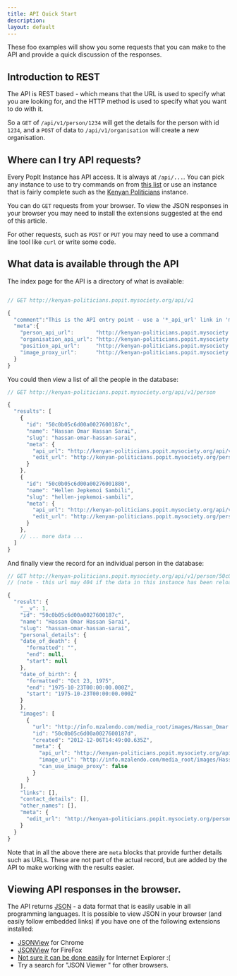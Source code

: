 ```yaml
---
title: API Quick Start
description: 
layout: default
---
```


These foo examples will show you some requests that you can make to the API and provide a quick discussion of the responses.

## Introduction to REST

The API is REST based - which means that the URL is used to specify what you are looking for, and the HTTP method is used to specify what you want to do with it.

So a `GET` of `/api/v1/person/1234` will get the details for the person with id `1234`, and a `POST` of data to `/api/v1/organisation` will create a new organisation.

## Where can I try API requests?

Every PopIt Instance has API access. It is always at `/api/...`. You can pick any instance to use to try commands on from [this list](http://popit.mysociety.org/instances) or use an instance that is fairly complete such as the [Kenyan Politicians](http://kenyan-politicians.popit.mysociety.org/) instance.

You can do `GET` requests from your browser. To view the JSON responses in your browser you may need to install the extensions suggested at the end of this article.

For other requests, such as `POST` or `PUT` you may need to use a command line tool like `curl` or write some code.

## What data is available through the API

The index page for the API is a directory of what is available:

``` javascript

// GET http://kenyan-politicians.popit.mysociety.org/api/v1

{
  "comment":"This is the API entry point - use a '*_api_url' link in 'meta' to search a collection.",
  "meta":{
    "person_api_url":       "http://kenyan-politicians.popit.mysociety.org/api/v1/person",
    "organisation_api_url": "http://kenyan-politicians.popit.mysociety.org/api/v1/organisation",
    "position_api_url":     "http://kenyan-politicians.popit.mysociety.org/api/v1/position",
    "image_proxy_url":      "http://kenyan-politicians.popit.mysociety.org/image-proxy/"
  }
}
```

You could then view a list of all the people in the database:

``` javascript
// GET http://kenyan-politicians.popit.mysociety.org/api/v1/person

{
  "results": [
    {
      "id": "50c0b05c6d00a0027600187c",
      "name": "Hassan Omar Hassan Sarai",
      "slug": "hassan-omar-hassan-sarai",
      "meta": {
        "api_url": "http://kenyan-politicians.popit.mysociety.org/api/v1/person/50c0b05c6d00a0027600187c",
        "edit_url": "http://kenyan-politicians.popit.mysociety.org/person/hassan-omar-hassan-sarai"
      }
    },
    {
      "id": "50c0b05c6d00a00276001880",
      "name": "Hellen Jepkemoi Sambili",
      "slug": "hellen-jepkemoi-sambili",
      "meta": {
        "api_url": "http://kenyan-politicians.popit.mysociety.org/api/v1/person/50c0b05c6d00a00276001880",
        "edit_url": "http://kenyan-politicians.popit.mysociety.org/person/hellen-jepkemoi-sambili"
      }
    },
    // ... more data ...
  ]
}
```

And finally view the record for an individual person in the database:

``` javascript
// GET http://kenyan-politicians.popit.mysociety.org/api/v1/person/50c0b05c6d00a0027600187c
// (note - this url may 404 if the data in this instance has been reloaded.)

{
  "result": {
    "__v": 1,
    "id": "50c0b05c6d00a0027600187c",
    "name": "Hassan Omar Hassan Sarai",
    "slug": "hassan-omar-hassan-sarai",
    "personal_details": {
    "date_of_death": {
      "formatted": "",
      "end": null,
      "start": null
    },
    "date_of_birth": {
      "formatted": "Oct 23, 1975",
      "end": "1975-10-23T00:00:00.000Z",
      "start": "1975-10-23T00:00:00.000Z"
    }
    },
    "images": [
      {
        "url": "http://info.mzalendo.com/media_root/images/Hassan_Omar.jpg",
        "id": "50c0b05c6d00a0027600187d",
        "created": "2012-12-06T14:49:00.635Z",
        "meta": {
          "api_url": "http://kenyan-politicians.popit.mysociety.org/api/v1/person/50c0b05c6d00a0027600187c/50c0b05c6d00a0027600187c/images/50c0b05c6d00a0027600187d",
          "image_url": "http://info.mzalendo.com/media_root/images/Hassan_Omar.jpg",
          "can_use_image_proxy": false
        }
      }
    ],
    "links": [],
    "contact_details": [],
    "other_names": [],
    "meta": {
      "edit_url": "http://kenyan-politicians.popit.mysociety.org/person/hassan-omar-hassan-sarai"
    }
  }
}
```

Note that in all the above there are `meta` blocks that provide further details such as URLs. These are not part of the actual record, but are added by the API to make working with the results easier.

## Viewing API responses in the browser.

The API returns [JSON](http://en.wikipedia.org/wiki/JSON) - a data format that is easily usable in all programming languages. It is possible to view JSON in your browser (and easily follow embedded links) if you have one of the following extensions installed:

  * [JSONView](https://chrome.google.com/webstore/detail/chklaanhfefbnpoihckbnefhakgolnmc) for Chrome
  * [JSONView](https://addons.mozilla.org/en-US/firefox/addon/jsonview/) for FireFox
  * [Not sure it can be done easily](http://stackoverflow.com/questions/2483771) for Internet Explorer :(
  * Try a search for "JSON Viewer <your browser name>" for other browsers.
